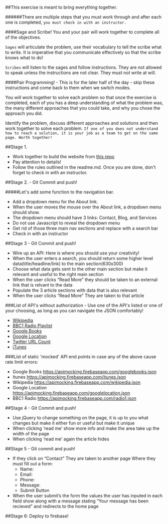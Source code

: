 ##This exercise is meant to bring everything together.

######There are multiple steps that you must work through and after each one is completed, `you must check in with an instructor.`  

####Sage and Scribe!
You and your pair will work together to complete all of the objectives.

`Sages` will articulate the problem, use their vocabulary to tell the scribe what to write.  It is imperative that you communicate effectively so that the scribe knows what to do!

`Scribes` will listen to the sages and follow instructions.  They are not allowed to speak unless the instructions are not clear. They must not write at will.

####Pair Programming! - This is for the later half of the day - skip these instructions and come back to them when we switch modes.

You will work together to solve each problem so that once the exercise is completed, each of you has a deep understanding of what the problem was, the many different approaches that you could take, and why you chose the approach you did.

Identify the problem, discuss different approaches and solutions and then work together to solve each problem.  `If one of you does not understand how to reach a solution, it is your job as a team to get on the same page. Worth together!`

##Stage 1.

* Work together to build the website from
[this repo](https://github.com/gSchool/website-homework)
* Pay attention to details!
* Follow the rules outlined in the readme.md. Once you are done, don't forget to check in with an instructor.

##Stage 2. - Git Commit and push!

#####Let's add some function to the navigation bar.

* Add a dropdown menu for the About link.
* When the user moves the mouse over the About link, a dropdown menu should show.
* The dropdown menu should have 3 links: Contact, Blog, and Services
* Do not use Javascript to reveal the dropdown menu
* Get rid of those three main nav sections and replace with a search bar
* Check in with an instructor

##Stage 3 - Git Commit and push!

* Wire up an API: Here is where you should use your creativity!
* When the user enters a search, you should return some higher level data(title/headline/link) to the main section(630x300)
* Choose what data gets sent to the other main section but make it relevant and useful to the right main section
* When the user clicks “Read More” they should be taken to an external link that is relvant to the data
* Populate the 3 article sections with data that is also relevant  
* When the user clicks “Read More” They are taken to that article

###List of API's without authorization - Use one of the API's listed or one of your choosing, as long as you can navigate the JSON comfortably!

* [Wikipedia](https://en.wikipedia.org/w/api.php?)
* [BBC1 Radio Playlist](http://www.bbc.co.uk/radio1/playlist.json)
* [Google Books](https://www.googleapis.com/books/v1/volumes?q=isbn:0747532699)
* [Google Location](https://maps.googleapis.com/maps/api/geocode/json?address=Oxford%20University,%20uk&sensor=false)
* [Twitter URL Count](http://urls.api.twitter.com/1/urls/count.json?url=http://www.bbc.co.uk/news/technology-26879185)
* [iTunes](https://itunes.apple.com/search?term=beyonce&entity=musicVideo)

###List of static 'mocked' API end points in case any of the above cause rate limit errors:

* Google Books https://apimocking.firebaseapp.com/googlebooks.json
* Itunes https://apimocking.firebaseapp.com/itunes.json
* Wikipedia https://apimocking.firebaseapp.com/wikipedia.json
* Google Location https://apimocking.firebaseapp.com/googlelocation.json
* BBC1 Radio https://apimocking.firebaseapp.com/radio1.json




##Stage 4 - Git Commit and push!

* Use jQuery to change something on the page, it is up to you what changes but make it either fun or useful but make it unique
* When clicking ‘read me’ show more info and make the area take up the width of the page
* When clicking ‘read me’ again the article hides

##Stage 5 - Git commit and push!

* If they click on “Contact” They are taken to another page Where they must fill out a form:
	* Name:
	* Email:
	* Phone:
	* Message:
	* Submit Button
* When the user submit’s the form the values the user has inputed in each field show along with a message stating “Your message has been recieved” and redirects to the home page

##Stage 6: Deploy to firebase!
